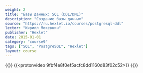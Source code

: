 ```yaml
---
weight: 2
title: "Базы данных: SQL (DDL/DML)"
description: "Создание базы данных"
source: "https://ru.hexlet.io/courses/postgresql-ddl"
lector: "Кирилл Мокевнин"
publisher: "Hexlet"
date: 2015-01-01
category: "course9"
tags: ["SQL", "PostgreSQL", "Hexlet"]
layout: course
---
```

{{<players>}}
    {{<protonvideo 9fbf4e8f0ef5acfc8dd1160d83f02c52>}}
{{</players>}}
